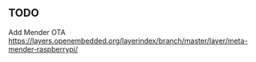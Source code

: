## TODO

Add Mender OTA
https://layers.openembedded.org/layerindex/branch/master/layer/meta-mender-raspberrypi/
